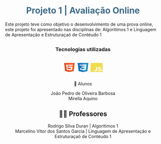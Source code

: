 <p align="center">
</p>

<h1 style="color: #3f6b88;" align="center">
Projeto 1 | Avaliação Online 
</h1>
<p>Este projeto teve como objetivo o desenvolvimento de uma prova online, este projeto foi apresentado nas disciplinas de: Algoritimos 1 e Linguagem de Apresentação e Estruturaçaõ de Contéudo 1</p>

##

<div align="center" style="display: inline_block">
  <h3>Tecnologias utilizadas</h3>  
</div>
<!--- # "Verify icons availability here https://github.com/tandpfun/skill-icons" -->
<div align="center" style="display: inline_block"><br/>
  <img align="center" alt="João-HTML" height="30" width="40" src="https://raw.githubusercontent.com/devicons/devicon/master/icons/html5/html5-original.svg">
  <img align="center" alt="João-CSS" height="30" width="40" src="https://raw.githubusercontent.com/devicons/devicon/master/icons/css3/css3-original.svg">
  <img align="center" alt="João-JS" height="30" width="40" src="https://raw.githubusercontent.com/devicons/devicon/master/icons/javascript/javascript-plain.svg">
  <div/>
    
##

🧑 Alunos

João Pedro de Oliveira Barbosa<br/>
Mirella Aquino

## 🧑‍🏫 Professores
 Rodrigo Silva Duran | Algoritimos 1 <br/>
 Marcelino Vitor dos Santos Garcia | Linguagem de Apresentação e Estruturaçaõ de Contéudo 1
